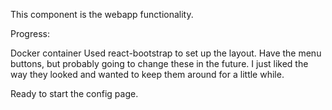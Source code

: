 This component is the webapp functionality.  

Progress:

Docker container
Used react-bootstrap to set up the layout.  Have the menu buttons, but probably going to change these in the future.  I just liked the way they looked and wanted to keep them around for a little while.

Ready to start the config page.
